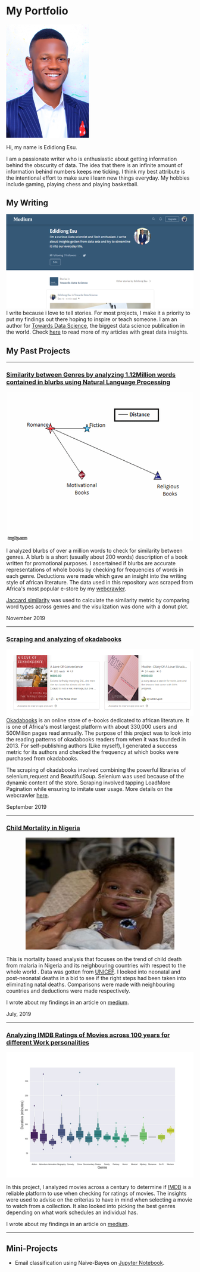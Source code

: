 # My Portfolio

![](https://github.com/EdidiongEsu/portfolio/blob/master/img/Capture.PNG)

Hi, my name is Edidiong Esu.

I am a passionate writer who is enthusiastic about getting information behind the obscurity of data. The idea that there is an infinite amount of information behind numbers keeps me ticking. I think my best attribute is the intentional effort to make sure i learn new things everyday. My hobbies include gaming, playing chess and playing basketball.

## My Writing

![](https://github.com/EdidiongEsu/portfolio/blob/master/img/medium.PNG)
I write because i love to tell stories. For most projects, I make it a priority to put my findings out there hoping to inspire or teach someone. I am an author for [Towards Data Science](https://towardsdatascience.com), the biggest data science publication in the world. Check [here](https://medium.com/@eddy.esu.22) to read more of my articles with great data insights.


## My Past Projects
---
### [Similarity between Genres by analyzing 1.12Million words contained in blurbs using Natural Language Processing](https://github.com/EdidiongEsu/genre_NLP)


<p align="center"> 
<img src="https://github.com/EdidiongEsu/portfolio/blob/master/img/common_nlp_gif.gif" />
</p>

I analyzed blurbs of over a million words to check for similarity between genres. A blurb is a short (usually about 200 words) description of a book written for promotional purposes. I ascertained if blurbs are accurate representations of whole books by checking for frequencies of words in each genre. Deductions were made which gave an insight into the writing style of african literature. The data used in this repository was scraped from Africa's most popular e-store by my [webcrawler](https://github.com/EdidiongEsu/okadabooks_scraper). 

[Jaccard similarity](https://en.wikipedia.org/wiki/Jaccard_index) was used to calculate the similarity metric by comparing word types across genres and the visulization was done with a donut plot.
    
   
 November 2019
  
  ---
 ### [Scraping and analyzing of okadabooks](https://github.com/EdidiongEsu/analyzing_okadabooks)
![](https://github.com/EdidiongEsu/portfolio/blob/master/img/double_header.PNG)
[Okadabooks](https://okadabooks.com/) is an online store of e-books dedicated to african literature. It is one of Africa's most largest platform with about 330,000 users and 500Milion pages read annually. 
The purpose of this project was to look into the reading patterns of  okadabooks readers from when it was founded in 2013. For self-publishing authors (Like myself), I generated a success metric for its authors and checked the frequency at which books were purchased from okadabooks.

The scraping of okadabooks involved combining the powerful libraries of selenium,request and BeautifulSoup. Selenium was used because of the dynamic content of the store. Scraping involved tapping LoadMore Pagination while ensuring to imitate user usage. More details on the webcrawler [here](https://github.com/EdidiongEsu/okadabooks_scraper).

September 2019
 
 ---
### [Child Mortality in Nigeria](https://github.com/EdidiongEsu/child-mortality/blob/master/README.md)
<p align="center"> 
<img src="https://github.com/EdidiongEsu/portfolio/blob/master/img/child_mortality.jpg" width="400px" height="300px" />
</p>

This is mortality based analysis that focuses on the trend of child death from malaria in Nigeria and its neighbouring countries with respect to the whole world . Data was gotten from [UNICEF](https://data.unicef.org/). I looked into neonatal and post-neonatal deaths in a bid to see if the right steps had been taken into eliminating natal deaths. Comparisons were made with neighbouring countries and deductions were made respectively.

I wrote about my findings in an article on [medium](https://medium.com/@eddy.esu.22/global-reduction-in-infant-mortality-864d1879a217).

July, 2019

---

### [Analyzing IMDB Ratings of Movies across 100 years for different Work personalities](https://github.com/EdidiongEsu/Movie-Insights)
![](https://github.com/EdidiongEsu/Movie-Insights/blob/master/Pictures/Duration.jpeg)

In this project, I analyzed movies across a century to determine if [IMDB](https://en.wikipedia.org/wiki/IMDb) is a reliable platform to use when checking for ratings of movies. The insights were used to advise on the criterias to have in mind when selecting a movie to watch from a collection. It also looked into picking the best genres depending on what work schedules an individual has.

I wrote about my findings in an article on [medium](https://medium.com/@eddy.esu.22/deliberations-of-a-movie-buff-tips-to-aid-choosing-your-next-cinematic-experience-2fb001372be8).

---
## Mini-Projects
* Email classification using Naive-Bayes on [Jupyter Notebook](https://github.com/EdidiongEsu/machine_learning/blob/master/Email%20classifier%20with%20Naive%20bayes/Email%20classifier%20with%20Naive%20Bayes.ipynb).

